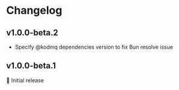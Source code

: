 # Changelog

[//]: # (HeaderEnd)

## v1.0.0-beta.2

- Specify @kodmq dependencies version to fix Bun resolve issue

## v1.0.0-beta.1

🎉 Initial release
